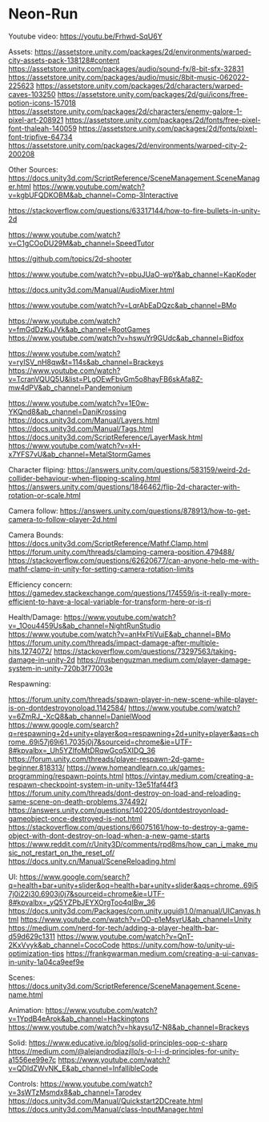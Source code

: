 # Neon-Run
Youtube video: https://youtu.be/Frhwd-SqU6Y

Assets:
https://assetstore.unity.com/packages/2d/environments/warped-city-assets-pack-138128#content
https://assetstore.unity.com/packages/audio/sound-fx/8-bit-sfx-32831
https://assetstore.unity.com/packages/audio/music/8bit-music-062022-225623
https://assetstore.unity.com/packages/2d/characters/warped-caves-103250
https://assetstore.unity.com/packages/2d/gui/icons/free-potion-icons-157018
https://assetstore.unity.com/packages/2d/characters/enemy-galore-1-pixel-art-208921
https://assetstore.unity.com/packages/2d/fonts/free-pixel-font-thaleah-140059
https://assetstore.unity.com/packages/2d/fonts/pixel-font-tripfive-64734
https://assetstore.unity.com/packages/2d/environments/warped-city-2-200208

Other Sources:
https://docs.unity3d.com/ScriptReference/SceneManagement.SceneManager.html
https://www.youtube.com/watch?v=kgbUFQDKOBM&ab_channel=Comp-3Interactive

https://stackoverflow.com/questions/63317144/how-to-fire-bullets-in-unity-2d

https://www.youtube.com/watch?v=C1gCOoDU29M&ab_channel=SpeedTutor

https://github.com/topics/2d-shooter

https://www.youtube.com/watch?v=pbuJUaO-wpY&ab_channel=KapKoder

https://docs.unity3d.com/Manual/AudioMixer.html

https://www.youtube.com/watch?v=LqrAbEaDQzc&ab_channel=BMo

https://www.youtube.com/watch?v=fmGdDzKuJVk&ab_channel=RootGames
https://www.youtube.com/watch?v=hswuYr9GUdc&ab_channel=Bidfox

https://www.youtube.com/watch?v=ryISV_nH8qw&t=114s&ab_channel=Brackeys
https://www.youtube.com/watch?v=TcranVQUQ5U&list=PLgOEwFbvGm5o8hayFB6skAfa8Z-mw4dPV&ab_channel=Pandemonium

https://www.youtube.com/watch?v=1E0w-YKQnd8&ab_channel=DaniKrossing
https://docs.unity3d.com/Manual/Layers.html
https://docs.unity3d.com/Manual/Tags.html
https://docs.unity3d.com/ScriptReference/LayerMask.html
https://www.youtube.com/watch?v=xH-x7YFS7vU&ab_channel=MetalStormGames

Character fliping:
https://answers.unity.com/questions/583159/weird-2d-collider-behaviour-when-flipping-scaling.html
https://answers.unity.com/questions/1846462/flip-2d-character-with-rotation-or-scale.html

Camera follow:
https://answers.unity.com/questions/878913/how-to-get-camera-to-follow-player-2d.html

Camera Bounds:
https://docs.unity3d.com/ScriptReference/Mathf.Clamp.html
https://forum.unity.com/threads/clamping-camera-position.479488/
https://stackoverflow.com/questions/62620677/can-anyone-help-me-with-mathf-clamp-in-unity-for-setting-camera-rotation-limits

Efficiency concern:
https://gamedev.stackexchange.com/questions/174559/is-it-really-more-efficient-to-have-a-local-variable-for-transform-here-or-is-ri

Health/Damage:
https://www.youtube.com/watch?v=_1Oou4459Us&ab_channel=NightRunStudio
https://www.youtube.com/watch?v=anHxFtiVuiE&ab_channel=BMo
https://forum.unity.com/threads/impact-damage-after-multiple-hits.1274072/
https://stackoverflow.com/questions/73297563/taking-damage-in-unity-2d
https://rusbenguzman.medium.com/player-damage-system-in-unity-720b3f77003e

Respawning:

https://forum.unity.com/threads/spawn-player-in-new-scene-while-player-is-on-dontdestroyonoload.1142584/
https://www.youtube.com/watch?v=6ZmRJ_-XcQ8&ab_channel=DanielWood
https://www.google.com/search?q=respawning+2d+unity+player&oq=respawning+2d+unity+player&aqs=chrome..69i57j69i61.7035j0j7&sourceid=chrome&ie=UTF-8#kpvalbx=_Uh5YZIfoMtDRqwGcq5XIDQ_36
https://forum.unity.com/threads/player-respawn-2d-game-beginner.818313/
https://www.homeandlearn.co.uk/games-programming/respawn-points.html
https://vintay.medium.com/creating-a-respawn-checkpoint-system-in-unity-13e51faf44f3
https://forum.unity.com/threads/dont-destroy-on-load-and-reloading-same-scene-on-death-problems.374492/
https://answers.unity.com/questions/1402205/dontdestroyonload-gameobject-once-destroyed-is-not.html
https://stackoverflow.com/questions/66075161/how-to-destroy-a-game-object-with-dont-destroy-on-load-when-a-new-game-starts
https://www.reddit.com/r/Unity3D/comments/rpd8ms/how_can_i_make_music_not_restart_on_the_reset_of/
https://docs.unity.cn/Manual/SceneReloading.html

UI:
https://www.google.com/search?q=health+bar+unity+slider&oq=health+bar+unity+slider&aqs=chrome..69i57j0i22i30.6903j0j7&sourceid=chrome&ie=UTF-8#kpvalbx=_yQ5YZPbJEYXOrgToo4qIBw_36
https://docs.unity3d.com/Packages/com.unity.ugui@1.0/manual/UICanvas.html
https://www.youtube.com/watch?v=OD-p1eMsyrU&ab_channel=Unity
https://medium.com/nerd-for-tech/adding-a-player-health-bar-d59d629c1311
https://www.youtube.com/watch?v=QnT-2KxVvyk&ab_channel=CocoCode
https://unity.com/how-to/unity-ui-optimization-tips
https://frankgwarman.medium.com/creating-a-ui-canvas-in-unity-1a04ca9eef9e

Scenes:
https://docs.unity3d.com/ScriptReference/SceneManagement.Scene-name.html

Animation:
https://www.youtube.com/watch?v=1YpdB4eArok&ab_channel=Hackingtons
https://www.youtube.com/watch?v=hkaysu1Z-N8&ab_channel=Brackeys



Solid: 
https://www.educative.io/blog/solid-principles-oop-c-sharp
https://medium.com/@alejandrodiazjllo/s-o-l-i-d-principles-for-unity-a1556ee99e7c
https://www.youtube.com/watch?v=QDldZWvNK_E&ab_channel=InfallibleCode

Controls:
https://www.youtube.com/watch?v=3sWTzMsmdx8&ab_channel=Tarodev
https://docs.unity3d.com/Manual/Quickstart2DCreate.html
https://docs.unity3d.com/Manual/class-InputManager.html
